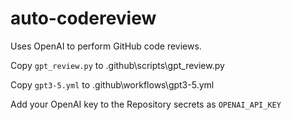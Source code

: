 # auto-codereview
Uses OpenAI to perform GitHub code reviews.

Copy `gpt_review.py` to .github\scripts\gpt_review.py

Copy `gpt3-5.yml` to .github\workflows\gpt3-5.yml

Add your OpenAI key to the Repository secrets as `OPENAI_API_KEY`